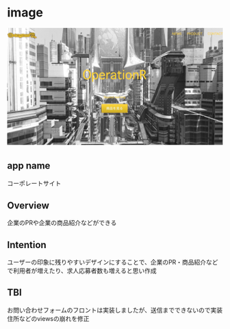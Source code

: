 # image 
![サイトのトップページ](test0614.jpg)

## app name　
コーポレートサイト

## Overview
企業のPRや企業の商品紹介などができる

## Intention
ユーザーの印象に残りやすいデザインにすることで、企業のPR・商品紹介などで利用者が増えたり、求人応募者数も増えると思い作成

## TBI
お問い合わせフォームのフロントは実装しましたが、送信までできないので実装<br>
住所などのviewsの崩れを修正
